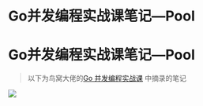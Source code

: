 # Go并发编程实战课笔记—Pool


#  Go并发编程实战课笔记—Pool

> 以下为鸟窝大佬的[Go 并发编程实战课](https://time.geekbang.org/column/intro/100061801) 中摘录的笔记


![](https://img.zhengyua.cn/20210220120213.png)

